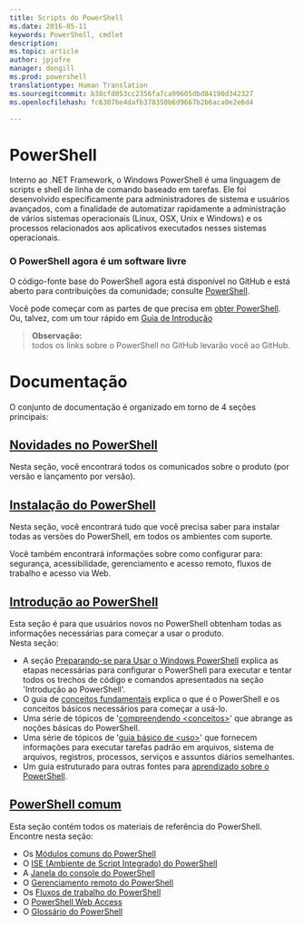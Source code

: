 ```yaml
---
title: Scripts do PowerShell
ms.date: 2016-05-11
keywords: PowerShell, cmdlet
description: 
ms.topic: article
author: jpjofre
manager: dongill
ms.prod: powershell
translationtype: Human Translation
ms.sourcegitcommit: b38cfd053cc2356fa7ca99605dbd84190d342327
ms.openlocfilehash: fc6307be4dafb378350b6d9667b2b6aca0e2e6d4

---
```


#  PowerShell

Interno ao .NET Framework, o Windows PowerShell é uma linguagem de scripts e shell de linha de comando baseado em tarefas. Ele foi desenvolvido especificamente para administradores de sistema e usuários avançados, com a finalidade de automatizar rapidamente a administração de vários sistemas operacionais (Linux, OSX, Unix e Windows) e os processos relacionados aos aplicativos executados nesses sistemas operacionais.

###  O PowerShell agora é um software livre

O código-fonte base do PowerShell agora está disponível no GitHub e está aberto para contribuições da comunidade; consulte [PowerShell](https://github.com/powershell/powershell).

Você pode começar com as partes de que precisa em [obter PowerShell](https://github.com/PowerShell/PowerShell#get-powershell).
Ou, talvez, com um tour rápido em [Guia de Introdução](https://github.com/PowerShell/PowerShell/blob/master/docs/learning-powershell)

>  **Observação:**  
>  todos os links sobre o PowerShell no GitHub levarão você ao GitHub.

#  Documentação

O conjunto de documentação é organizado em torno de 4 seções principais:

##  [Novidades no PowerShell](whats-new/What-s-New-With-PowerShell.md)
Nesta seção, você encontrará todos os comunicados sobre o produto (por versão e lançamento por versão).

##  [Instalação do PowerShell](setup/setup-reference.md)
Nesta seção, você encontrará tudo que você precisa saber para instalar todas as versões do PowerShell, em todos os ambientes com suporte.  

Você também encontrará informações sobre como configurar para: segurança, acessibilidade, gerenciamento e acesso remoto, fluxos de trabalho e acesso via Web.

##  [Introdução ao PowerShell](getting-started/Getting-Started-with-Windows-PowerShell.md)
Esta seção é para que usuários novos no PowerShell obtenham todas as informações necessárias para começar a usar o produto.  
Nesta seção:
-   A seção [Preparando-se para Usar o Windows PowerShell](getting-started/Getting-Ready-to-Use-Windows-PowerShell.md) explica as etapas necessárias para configurar o PowerShell para executar e tentar todos os trechos de código e comandos apresentados na seção 'Introdução ao PowerShell'.
-  O guia de [conceitos fundamentais](getting-started/fundamental-concepts.md) explica o que é o PowerShell e os conceitos básicos necessários para começar a usá-lo.
-  Uma série de tópicos de '[compreendendo &lt;conceitos&gt;](getting-started/understanding-concepts-reference.md)' que abrange as noções básicas do PowerShell.
-  Uma série de tópicos de '[guia básico de &lt;uso&gt;](getting-started/cookbooks/basic-cookbooks-reference.md)' que fornecem informações para executar tarefas padrão em arquivos, sistema de arquivos, registros, processos, serviços e assuntos diários semelhantes.
-  Um guia estruturado para outras fontes para [aprendizado sobre o PowerShell](getting-started/more-powershell-learning.md).

##  [PowerShell comum](core-powershell/core-powershell.md)
Esta seção contém todos os materiais de referência do PowerShell.  
Encontre nesta seção:
-  Os [Módulos comuns do PowerShell](core-powershell/core-modules.md)
-  O [ISE \(Ambiente de Script Integrado\) do PowerShell](core-powershell/ise-guide.md)
-  A [Janela do console do PowerShell](core-powershell/console-guide.md)
-  O [Gerenciamento remoto do PowerShell](core-powershell/Running-Remote-Commands.md)
-  Os [Fluxos de trabalho do PowerShell](core-powershell/workflows-guide.md)
-  O [PowerShell Web Access](core-powershell/web-access.md)
-  O [Glossário do PowerShell](Windows-PowerShell-Glossary.md)



<!--HONumber=Aug16_HO4-->


